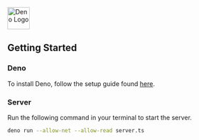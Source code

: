 <a href="https://deno.land"><img src="https://deno.land/logo.svg" alt="Deno Logo" width="50"/></a>

## Getting Started
### Deno
To install Deno, follow the setup guide found [here](https://deno.land/#installation).
### Server
Run the following command in your terminal to start the server.

```bash
deno run --allow-net --allow-read server.ts
```
